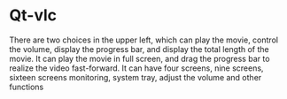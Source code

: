 # Qt-vlc
There are two choices in the upper left, which can play the movie, control the volume, display the progress bar, and display the total length of the movie. It can play the movie in full screen, and drag the progress bar to realize the video fast-forward. It can have four screens, nine screens, sixteen screens monitoring, system tray, adjust the volume and other functions
